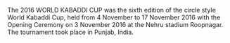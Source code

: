 The 2016 WORLD KABADDI CUP was the sixth edition of the circle style World Kabaddi Cup, held from 4 November to 17 November 2016 with the Opening Ceremony on 3 November 2016 at the Nehru stadium Roopnagar. The tournament took place in Punjab, India.
